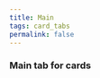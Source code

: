 ```yaml
---
title: Main
tags: card_tabs
permalink: false
---
```


### Main tab for cards

<esds-example-code-pair source='<esds-card title="Example Card on Doc Site"></esds-card>'>
<esds-rendered-example label="default">
  <esds-card title="Example Card on Doc Site"></esds-card>
</esds-rendered-example>
</esds-example-code-pair>
